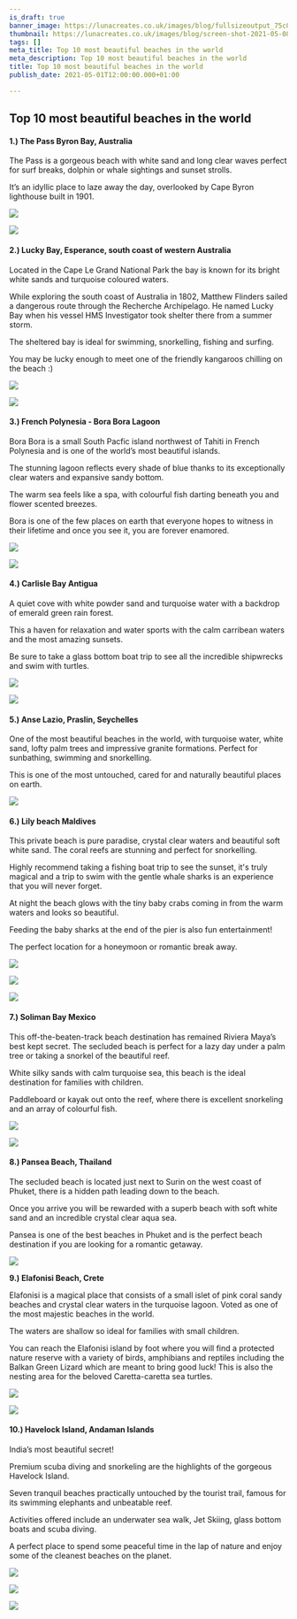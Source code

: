 ```yaml
---
is_draft: true
banner_image: https://lunacreates.co.uk/images/blog/fullsizeoutput_75c0.jpeg
thumbnail: https://lunacreates.co.uk/images/blog/screen-shot-2021-05-08-at-15-51-30.png
tags: []
meta_title: Top 10 most beautiful beaches in the world
meta_description: Top 10 most beautiful beaches in the world
title: Top 10 most beautiful beaches in the world
publish_date: 2021-05-01T12:00:00.000+01:00

---
```

## **Top 10 most beautiful beaches in the world**

#### **1.) The Pass Byron Bay, Australia**

The Pass is a gorgeous beach with white sand and long clear waves perfect for surf breaks, dolphin or whale sightings and sunset strolls.

It’s an idyllic place to laze away the day, overlooked by Cape Byron lighthouse built in 1901.

![](https://lunacreates.co.uk/images/blog/fullsizeoutput_75ba.jpeg)

![](https://lunacreates.co.uk/images/blog/fullsizeoutput_75bb.jpeg)

#### **2.) Lucky Bay, Esperance, south coast of western Australia**

Located in the Cape Le Grand National Park the bay is known for its bright white sands and turquoise coloured waters.

While exploring the south coast of Australia in 1802, Matthew Flinders sailed a dangerous route through the Recherche Archipelago. He named Lucky Bay when his vessel HMS Investigator took shelter there from a summer storm.

The sheltered bay is ideal for swimming, snorkelling, fishing and surfing.

You may be lucky enough to meet one of the friendly kangaroos chilling on the beach :)

![](https://lunacreates.co.uk/images/blog/screen-shot-2021-04-30-at-14-57-09.png)

![](https://lunacreates.co.uk/images/blog/fullsizeoutput_75bc.jpeg)

#### **3.) French Polynesia - Bora Bora Lagoon**

Bora Bora is a small South Pacfic island northwest of Tahiti in French Polynesia and is one of the world’s most beautiful islands.

The stunning lagoon reflects every shade of blue thanks to its exceptionally clear waters and expansive sandy bottom.

The warm sea feels like a spa, with colourful fish darting beneath you and flower scented breezes.

Bora is one of the few places on earth that everyone hopes to witness in their lifetime and once you see it, you are forever enamored.

![](https://lunacreates.co.uk/images/blog/fullsizeoutput_75c0.jpeg)

![](https://lunacreates.co.uk/images/blog/fullsizeoutput_75c1.jpeg)

#### **4.) Carlisle Bay Antigua**

A quiet cove with white powder sand and turquoise water with a backdrop of emerald green rain forest.

This a haven for relaxation and water sports with the calm carribean waters and the most amazing sunsets.

Be sure to take a glass bottom boat trip to see all the incredible shipwrecks and swim with turtles.

![](https://lunacreates.co.uk/images/blog/screen-shot-2021-05-08-at-09-01-36.png)

![](https://lunacreates.co.uk/images/blog/screen-shot-2021-05-08-at-09-02-44.png)

#### **5.) Anse Lazio, Praslin, Seychelles**

One of the most beautiful beaches in the world, with turquoise water, white sand, lofty palm trees and impressive granite formations. Perfect for sunbathing, swimming and snorkelling.

This is one of the most untouched, cared for and naturally beautiful places on earth.

![](https://lunacreates.co.uk/images/blog/screen-shot-2021-05-08-at-15-51-30.png)

#### **6.) Lily beach Maldives**

This private beach is pure paradise, crystal clear waters and beautiful soft white sand. The coral reefs are stunning and perfect for snorkelling.

Highly recommend taking a fishing boat trip to see the sunset, it's truly magical and a trip to swim with the gentle whale sharks is an experience that you will never forget.

At night the beach glows with the tiny baby crabs coming in from the warm waters and looks so beautiful.

Feeding the baby sharks at the end of the pier is also fun entertainment!

The perfect location for a honeymoon or romantic break away.

![](https://lunacreates.co.uk/images/blog/screen-shot-2021-05-08-at-16-01-12.png)

![](https://lunacreates.co.uk/images/blog/screen-shot-2021-05-08-at-16-05-30.png)

![](https://lunacreates.co.uk/images/blog/screen-shot-2021-05-08-at-16-10-15.png)

#### **7.) Soliman Bay Mexico**

This off-the-beaten-track beach destination has remained Riviera Maya’s best kept secret. The secluded beach is perfect for a lazy day under a palm tree or taking a snorkel of the beautiful reef.

White silky sands with calm turquoise sea, this beach is the ideal destination for families with children.

Paddleboard or kayak out onto the reef, where there is excellent snorkeling and an array of colourful fish.

![](https://lunacreates.co.uk/images/blog/screen-shot-2021-05-08-at-16-14-06.png)

![](https://lunacreates.co.uk/images/blog/screen-shot-2021-05-08-at-16-16-36.png)

#### **8.) Pansea Beach, Thailand**

The secluded beach is located just next to Surin on the west coast of Phuket, there is a hidden path leading down to the beach.

Once you arrive you will be rewarded with a superb beach with soft white sand and an incredible crystal clear aqua sea.

Pansea is one of the best beaches in Phuket and is the perfect beach destination if you are looking for a romantic getaway.

![](https://lunacreates.co.uk/images/blog/screen-shot-2021-05-08-at-16-21-21.png)

**9.) Elafonisi Beach, Crete**

Elafonisi is a magical place that consists of a small islet of pink coral sandy beaches and crystal clear waters in the turquoise lagoon. Voted as one of the most majestic beaches in the world.

The waters are shallow so ideal for families with small children.

You can reach the Elafonisi island by foot where you will find a protected nature reserve with a variety of birds, amphibians and reptiles including the Balkan Green Lizard which are meant to bring good luck! This is also the nesting area for the beloved Caretta-caretta sea turtles.

![](https://lunacreates.co.uk/images/blog/img_1537.jpg)

![](https://lunacreates.co.uk/images/blog/img_1538.jpg)

#### **10.) Havelock Island, Andaman Islands**

India’s most beautiful secret!

Premium scuba diving and snorkeling are the highlights of the gorgeous Havelock Island.

Seven tranquil beaches practically untouched by the tourist trail, famous for its swimming elephants and unbeatable reef.

Activities offered include an underwater sea walk, Jet Skiing, glass bottom boats and scuba diving.

A perfect place to spend some peaceful time in the lap of nature and enjoy some of the cleanest beaches on the planet.

![](https://lunacreates.co.uk/images/blog/img_1542.jpg)

![](https://lunacreates.co.uk/images/blog/screen-shot-2021-05-10-at-14-20-36.png)

![](https://lunacreates.co.uk/images/blog/screen-shot-2021-05-10-at-14-19-56.png)